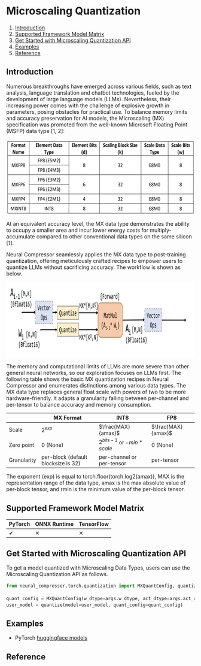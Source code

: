 Microscaling Quantization
===============

1. [Introduction](#introduction)
2. [Supported Framework Model Matrix](#supported-framework-model-matrix)
3. [Get Started with Microscaling Quantization API](#get-start-with-microscaling-quantization-api)
4. [Examples](#examples)
5. [Reference](#reference)

## Introduction

Numerous breakthroughs have emerged across various fields, such as text analysis, language translation and chatbot technologies, fueled by the development of large language models (LLMs). Nevertheless, their increasing power comes with the challenge of explosive growth in parameters, posing obstacles for practical use. To balance memory limits and accuracy preservation for AI models, the Microscaling (MX) specification was promoted from the well-known Microsoft Floating Point (MSFP) data type [1, 2]:

<a target="_blank" href="./imgs/mx_format.png" text-align:center>
    <center> 
        <img src="./imgs/mx_format.png" alt="Definition of MX data type (source [2])" height=200> 
    </center>
</a>

At an equivalent accuracy level, the MX data type demonstrates the ability to occupy a smaller area and incur lower energy costs for multiply-accumulate compared to other conventional data types on the same silicon [1].

Neural Compressor seamlessly applies the MX data type to post-training quantization, offering meticulously crafted recipes to empower users to quantize LLMs without sacrificing accuracy. The workflow is shown as below.

<a target="_blank" href="./imgs/mx_workflow.png" text-align:center>
    <center> 
        <img src="./imgs/mx_workflow.png" alt="Workflow of MX Quant (source [3])" height=200> 
    </center>
</a>

The memory and computational limits of LLMs are more severe than other general neural networks, so our exploration focuses on LLMs first. The following table shows the basic MX quantization recipes in Neural Compressor and enumerates distinctions among various data types. The MX data type replaces general float scale with powers of two to be more hardware-friendly. It adapts a granularity falling between per-channel and per-tensor to balance accuracy and memory consumption.

|            | MX Format |  INT8  |  FP8  |
|------------|--------------|------------|------------|
|  Scale  |   $2^{exp}$   |  $\frac{MAX}{amax}$  |  $\frac{MAX}{amax}$  |
|  Zero point  |   0 (None)   | $2^{bits - 1}$ or $-min * scale$ |   0 (None)   |
|  Granularity  |  per-block (default blocksize is 32)   |  per-channel or per-tensor  | per-tensor  |

The exponent (exp) is equal to torch.floor(torch.log2(amax)), MAX is the representation range of the data type, amax is the max absolute value of per-block tensor, and rmin is the minimum value of the per-block tensor.


## Supported Framework Model Matrix

|   PyTorch  | ONNX Runtime | TensorFlow |
|------------|--------------|------------|
|  &#10004;  |   &#10005;   |  &#10005;  |


## Get Started with Microscaling Quantization API

To get a model quantized with Microscaling Data Types, users can use the Microscaling Quantization API as follows.

```python
from neural_compressor.torch.quantization import MXQuantConfig, quantize

quant_config = MXQuantConfig(w_dtype=args.w_dtype, act_dtype=args.act_dtype, weight_only=args.woq)
user_model = quantize(model=user_model, quant_config=quant_config)
```
  
## Examples

- PyTorch [huggingface models](/examples/3.x_api/pytorch/nlp/huggingface_models/language-modeling/quantization/mx)


## Reference

[^1]: Darvish Rouhani, Bita, et al. "Pushing the limits of narrow precision inferencing at cloud scale with microsoft floating point." Advances in neural information processing systems 33 (2020): 10271-10281 

[^2]: OCP Microscaling Formats (MX) Specification

[^3]: Rouhani, Bita Darvish, et al. "Microscaling Data Formats for Deep Learning." arXiv preprint arXiv:2310.10537 (2023). 
